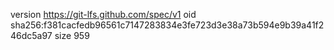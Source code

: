 version https://git-lfs.github.com/spec/v1
oid sha256:f381cacfedb96561c7147283834e3fe723d3e38a73b594e9b39a41f246dc5a97
size 959
